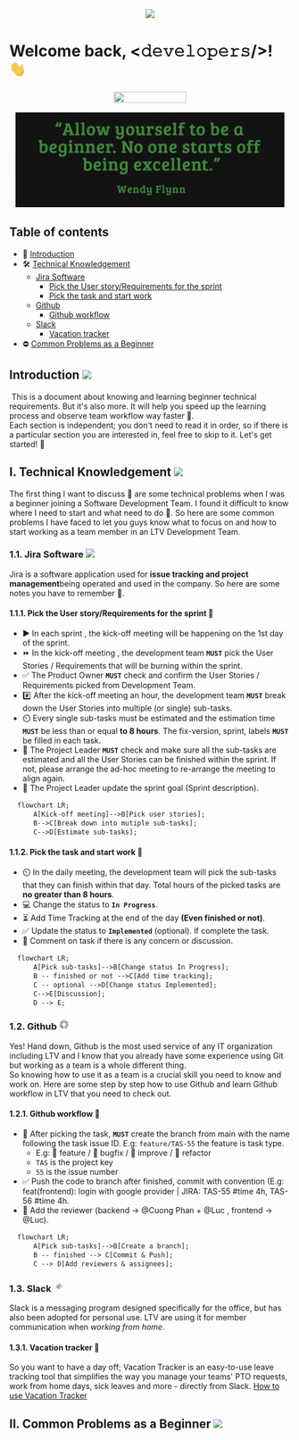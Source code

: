<!--💬GREETINGSTITLE / 🌐WEBSITE: https://github.com/denvercoder1/readme-typing-svg -->
<div align="center" style="margin-right: 0px;">
 <img src="https://readme-typing-svg.herokuapp.com?font=Orbitron&size=40&color=%2379A500&height=67&duration=3000&center=true&lines=%F0%9F%85%B6%F0%9F%86%81%F0%9F%85%B4%F0%9F%85%B4%F0%9F%86%83%F0%9F%85%B8%F0%9F%85%BD%F0%9F%85%B6%F0%9F%86%82" height="60">
</div>
<h1> Welcome back, <𝚍𝚎𝚟𝚎𝚕𝚘𝚙𝚎𝚛𝚜/>! <img src="https://github.com/ABSphreak/ABSphreak/blob/master/gifs/Hi.gif" width="30"></h1>

<!--💬QUOTESTITLE / 🌐WEBSITE: https://textanim.com/ -->
<p align="center">
<img src="https://i.imgur.com/OFloXS3.gif" height="20" width="130">
<!--💬🃏QUOTESCARD / 🌐WEBSITE: https://github.com/PiyushSuthar/github-readme-quotes#Demo & https://github.com/shravan20/github-readme-quotes -->
<p align="center">
<img src="../../assets/images/beginner-quote.png" height="170">
<p align="center">

## Table of contents
- 🍷 [Introduction](#introduction)
- 🛠️ [Technical Knowledgement](#heading1)
  * [Jira Software](#heading1.1)
    + [Pick the User story/Requirements for the sprint](#heading1.1.1)
    + [Pick the task and start work](#heading1.1.2)
  * [Github](#heading1.2)
    + [Github workflow](#heading1.2.1)
  * [Slack](#heading1.3)
    + [Vacation tracker](#heading1.3.1)
- ⛔ [Common Problems as a Beginner](#heading2)

## Introduction <img src="https://media.giphy.com/media/VgCDAzcKvsR6OM0uWg/giphy.gif" width="40"> <a name="introduction"></a>
<p style="text-indent: 0.25rem;"> This is a document about knowing and learning beginner technical requirements. But it's also more. It will help you speed up the learning process and observe team workflow way faster 🚀. 
 </br> Each section is independent; you don't need to read it in order, so if there is a particular section you are interested in, feel free to skip to it. Let's get started! 🌱</p>

## I. Technical Knowledgement <img src="https://media.giphy.com/media/WUlplcMpOCEmTGBtBW/giphy.gif" width="30"> <a name="heading1"></a>
The first thing I want to discuss 💬 are some technical problems when I was a beginner joining a Software Development Team. I found it difficult to know where I need to start and what need to do 📝. So here are some common problems I have faced to let you guys know what to focus on and how to start working as a team member in an LTV Development Team.

### 1.1. Jira Software <img src="https://fd-assets.prod.atl-paas.net/image/logos/contrib/jira-software/icons/white.svg" width="18"><a name="heading1.1"></a>
Jira is a software application used for <b>issue tracking and project management</b>being operated and used in the company. So here are some notes you have to remember 📝.

#### 1.1.1. Pick the User story/Requirements for the sprint 💎 <a name="heading1.1.1"></a>
- ▶️ In each sprint , the kick-off meeting will be happening on the 1st day of the sprint.
- ⏩ In the kick-off meeting , the development team **`MUST`** pick the User Stories / Requirements that will be burning within the sprint.
- ✅ The Product Owner **`MUST`** check and confirm the User Stories / Requirements picked from Development Team.
- #️⃣ After the kick-off meeting an hour, the development team **`MUST`** break down the User Stories into multiple (or single) sub-tasks.
- ⏲️ Every single sub-tasks must be estimated and the estimation time **`MUST`** be less than or equal **to 8 hours**. The fix-version, sprint, labels **`MUST`** be filled in each task.
- 🤝 The Project Leader **`MUST`** check and make sure all the sub-tasks are estimated and all the User Stories can be finished within the sprint. If not, please arrange the ad-hoc meeting to re-arrange the meeting to align again.
- 🎯 The Project Leader update the sprint goal (Sprint description).

```mermaid
  flowchart LR;
      A[Kick-off meeting]-->B[Pick user stories];
      B-->C[Break down into mutiple sub-tasks];
      C-->D[Estimate sub-tasks];
```

#### 1.1.2. Pick the task and start work 💎 <a name="heading1.1.2"></a>
- ⏲️ In the daily meeting, the development team will pick the sub-tasks that they can finish within that day. Total hours of the picked tasks are **no greater than 8 hours**.
- 💻 Change the status to **`In Progress`**.
- ⏳ Add Time Tracking at the end of the day **(Even finished or not)**.
- ✅ Update the status to **`Implemented`** (optional). if complete the task.
- 💬 Comment on task if there is any concern or discussion.

```mermaid
  flowchart LR;
      A[Pick sub-tasks]-->B[Change status In Progress];
      B -- finished or not -->C[Add time tracking];
      C -- optional -->D[Change status Implemented];
      C-->E[Discussion];
      D --> E;
```

### 1.2. Github <img src="../../assets/images/github.svg" width="18"><a name="heading1.2"></a>
Yes! Hand down, Github is the most used service of any IT organization including LTV and I know that you already have some experience using Git but working as a team is a whole different thing. 
</br> So knowing how to use it as a team is a crucial skill you need to know and work on. Here are some step by step how to use Github and learn Github workflow in LTV that you need to check out. 

#### 1.2.1. Github workflow 💎 <a name="heading1.2.1"></a>
- 🔀 After picking the task, **`MUST`** create the branch from main with the name following the task issue ID. E.g: `feature/TAS-55`
the feature is task type. 
  * E.g: 🔧 feature / 🐛 bugfix / 🧪 improve / 💅 refactor
  * `TAS` is the project key
  * `55` is the issue number
- ✅ Push the code to branch after finished, commit with convention (E.g: feat(frontend): login with google provider | JIRA: TAS-55 #time 4h, TAS-56 #time 4h.
- 👤 Add the reviewer (backend → @Cuong Phan + @Luc , frontend → @Luc).

```mermaid
  flowchart LR;
      A[Pick sub-tasks]-->B[Create a branch];
      B -- finished --> C[Commit & Push];
      C --> D[Add reviewers & assignees];
```

### 1.3. Slack <img src="../../assets/images/slack.svg" width="20"><a name="heading1.3"></a>
Slack is a messaging program designed specifically for the office, but has also been adopted for personal use. LTV are using it for member communication when _working from home_.

#### 1.3.1. Vacation tracker 💎 <a name="heading1.3.1"></a>
So you want to have a day off; Vacation Tracker is an easy-to-use leave tracking tool that simplifies the way you manage your teams' PTO requests, work from home days, sick leaves and more - directly from Slack.
<a href="https://www.youtube.com/watch?v=5-Zsjgx6ctc">How to use Vacation Tracker</a>

## II. Common Problems as a Beginner <img src="https://emojis.slackmojis.com/emojis/images/1621024394/39092/cat-roll.gif?1621024394" width="24" /><a name="heading2"></a>
